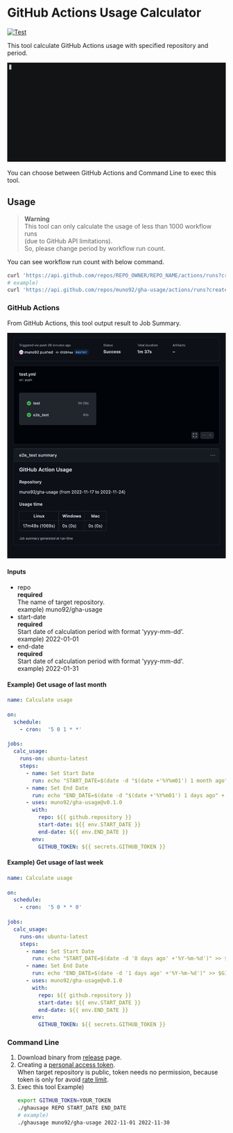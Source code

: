 # GitHub Actions Usage Calculator

[![Test](https://github.com/muno92/gha-usage/actions/workflows/test.yml/badge.svg)](https://github.com/muno92/gha-usage/actions/workflows/test.yml)

This tool calculate GitHub Actions usage with specified repository and period.  

![sample usage](./assets/sample_usage.gif)

You can choose between GitHub Actions and Command Line to exec this tool.

## Usage

> **Warning**  
> This tool can only calculate the usage of less than 1000 workflow runs  
> (due to GitHub API limitations).  
> So, please change period by workflow run count.

You can see workflow run count with below command.

```bash
curl 'https://api.github.com/repos/REPO_OWNER/REPO_NAME/actions/runs?created=START_DATE..END_DATE' | jq '.total_count'
# example)
curl 'https://api.github.com/repos/muno92/gha-usage/actions/runs?created=2022-11-01..2022-11-30' | jq '.total_count'
```

### GitHub Actions

From GitHub Actions, this tool output result to Job Summary.

![job summary example](./assets/job_summary.png)

#### Inputs

- repo  
  **required**  
  The name of target repository.  
  example) muno92/gha-usage
- start-date  
  **required**  
  Start date of calculation period with format 'yyyy-mm-dd'.  
  example) 2022-01-01
- end-date  
  **required**  
  Start date of calculation period with format 'yyyy-mm-dd'.  
  example) 2022-01-31

#### Example) Get usage of last month

```yaml
name: Calculate usage

on:
  schedule:
    - cron:  '5 0 1 * *'
    
jobs:
  calc_usage:
    runs-on: ubuntu-latest
    steps:
      - name: Set Start Date
        run: echo "START_DATE=$(date -d "$(date +'%Y%m01') 1 month ago" +'%Y-%m-%d')" >> $GITHUB_ENV
      - name: Set End Date
        run: echo "END_DATE=$(date -d "$(date +'%Y%m01') 1 days ago" +'%Y-%m-%d')" >> $GITHUB_ENV
      - uses: muno92/gha-usage@v0.1.0
        with:
          repo: ${{ github.repository }}
          start-date: ${{ env.START_DATE }}
          end-date: ${{ env.END_DATE }}
        env:
          GITHUB_TOKEN: ${{ secrets.GITHUB_TOKEN }}
```

#### Example) Get usage of last week

```yaml
name: Calculate usage

on:
  schedule:
    - cron:  '5 0 * * 0'
    
jobs:
  calc_usage:
    runs-on: ubuntu-latest
    steps:
      - name: Set Start Date
        run: echo "START_DATE=$(date -d '8 days ago' +'%Y-%m-%d')" >> $GITHUB_ENV
      - name: Set End Date
        run: echo "END_DATE=$(date -d '1 days ago' +'%Y-%m-%d')" >> $GITHUB_ENV
      - uses: muno92/gha-usage@v0.1.0
        with:
          repo: ${{ github.repository }}
          start-date: ${{ env.START_DATE }}
          end-date: ${{ env.END_DATE }}
        env:
          GITHUB_TOKEN: ${{ secrets.GITHUB_TOKEN }}
```

### Command Line

1. Download binary from [release](https://github.com/muno92/gha-usage/releases) page.
2. Creating a [personal access token](https://docs.github.com/ja/authentication/keeping-your-account-and-data-secure/creating-a-personal-access-token).  
  When target repository is public, token needs no permission, because token is only for avoid [rate limit](https://docs.github.com/en/rest/overview/resources-in-the-rest-api#rate-limiting).
3. Exec this tool
   Example)
   ```bash
   export GITHUB_TOKEN=YOUR_TOKEN
   ./ghausage REPO START_DATE END_DATE
   # example)
   ./ghausage muno92/gha-usage 2022-11-01 2022-11-30
   ```
